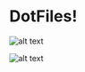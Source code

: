 # DotFiles!
![alt text](https://raw.githubusercontent.com/smyjpmu/DotFiles/master/2019-02-04_16-53-50.png)

![alt text](https://raw.githubusercontent.com/smyjpmu/DotFiles/master/forest.jpg)
